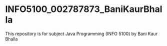 # INFO5100_002787873_BaniKaurBhalla
This repository is for subject Java Programming (INFO 5100) by Bani Kaur Bhalla
